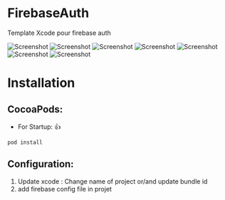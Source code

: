 # FirebaseAuth
Template Xcode pour firebase auth




![Screenshot](https://raw.githubusercontent.com/omarsoftfr/FirebaseAuth/blob/dev/SreenShoot/1.PNG)
![Screenshot](https://raw.githubusercontent.com/omarsoftfr/FirebaseAuth/blob/dev/SreenShoot/2.PNG)
![Screenshot](https://raw.githubusercontent.com/omarsoftfr/FirebaseAuth/blob/dev/SreenShoot/3.PNG)
![Screenshot](https://raw.githubusercontent.com/omarsoftfr/FirebaseAuth/blob/dev/SreenShoot/4.PNG)
![Screenshot](https://raw.githubusercontent.com/omarsoftfr/FirebaseAuth/blob/dev/SreenShoot/5.PNG)
![Screenshot](https://raw.githubusercontent.com/omarsoftfr/FirebaseAuth/blob/dev/SreenShoot/§.PNG)
![Screenshot](https://raw.githubusercontent.com/omarsoftfr/FirebaseAuth/blob/dev/SreenShoot/7.PNG)


# <a id="installation"></a>Installation

## CocoaPods:

* For Startup: 👍
```
pod install
```

## Configuration:

1. Update xcode : Change name of project or/and update bundle id
2. add firebase config file in projet

